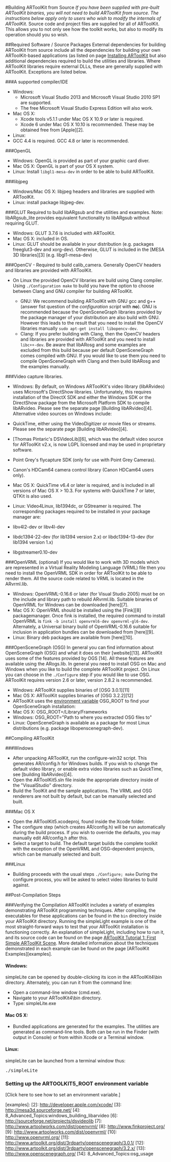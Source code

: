 #Building ARToolKit from Source
*If you have been supplied with pre-built ARToolKit binaries, you will not need to build ARToolKit from source. The instructions below apply only to users who wish to modify the internals of ARToolKit.* Source code and project files are supplied for all of ARToolKit. This allows you to not only see how the toolkit works, but also to modify its operation should you so wish.

##Required Software / Source Packages
External dependencies for building ARToolKit from source include all the dependencies for building your own ARToolKit-based applications (as listed on page [Installing ARToolKit][about_installing] but also additional dependencies required to build the utilities and libraries. Where ARToolKit libraries require external DLLs, these are generally supplied with ARToolKit. Exceptions are listed below.

###A supported compiler/IDE
- Windows: 
  - Microsoft Visual Studio 2013 and Microsoft Visual Studio 2010 SP1 are supported. 
  - The free Microsoft Visual Studio Express Edition will also work.
- Mac OS X: 
  - Xcode tools v5.1.1 under Mac OS X 10.9 or later is required. 
  - Xcode 6 under Mac OS X 10.10 is recommended. These may be obtained free from [Apple][2].
-   Linux: 
  -   GCC 4.4 is required. GCC 4.8 or later is recommended.

###OpenGL
- Windows: OpenGL is provided as part of your graphic card diver.
- Mac OS X: OpenGL is part of your OS X system.
- Linux: Install `libgl1-mesa-dev` in order to be able to build ARToolKit.

###libjpeg
-   Windows/Mac OS X: libjpeg headers and libraries are supplied with ARToolKit.
-   Linux: install package libjpeg-dev.

###GLUT
Required to build libARgsub and the utilities and examples.
Note: libARgsub_lite provides equivalent functionality to libARgsub without requiring GLUT.

- Windows: GLUT 3.7.6 is included with ARToolKit.
- Mac OS X: included in OS.
- Linux: GLUT should be available in your distribution (e.g. packages freeglut3-dev and xorg-dev). Otherwise, GLUT is included in the [MESA 3D libraries][3] (e.g. libgl1-mesa-dev)

###OpenCV - Required to build calib_camera. 
Generally OpenCV headers and libraries are provided with ARToolKit.

- On Linux the provided OpenCV libraries are build using Clang compiler. Using `./Configuration make` to build you have the option to choose between Clang and GNU compiler for building ARToolKit. 
		
	- GNU: We recommend building ARToolKit with GNU gcc and g++ (answer fist question of the *configuration script* with **no**). GNU is recommended because the OpenSceneGraph libraries provided by the package manager of your distribution are also build with GNU. However this leads to the result that you need to install the OpenCV libraries manually `sudo apt-get install libopencv-dev`. 
	- Clang: If you prefer building with Clang, then the OpenCV headers and libraries are provided with ARToolKit and you need to install `libc++-dev`. Be aware that libARosg and some examples are excluded from this build because per default OpenSceneGraph comes compiled with GNU. If you would like to use them you need to compile OpenSceneGraph with Clang and then build libARosg and the examples manually.

###Video capture libraries.
-   Windows: By default, on Windows ARToolKit's video library (libARvideo) uses Microsoft's DirectShow libraries. Unfortunately, this requires installation of the DirectX SDK and either the Windows SDK or the DirectShow package from the Microsoft Platform SDK to compile libARvideo. Please see the separate page [Building libARvideo][4]. Alternative video sources on Windows include:
  -   QuickTime, either using the VideoDigitizer or movie files or streams. Please see the separate page [Building libARvideo][4].
  -   [Thomas Pintaric's DSVideoLib][6], which was the default video source for ARToolKit v2.x, is now LGPL licensed and may be used in proprietary software.
  -   Point Grey's flycapture SDK (only for use with Point Grey Cameras).
  -   Canon's HDCam64 camera control library (Canon HDCam64 users only).
-   Mac OS X: QuickTime v6.4 or later is required, and is included in all versions of Mac OS X \> 10.3. For systems with QuickTime 7 or later, QTKit is also used.

-   Linux: Video4Linux, lib1394dc, or GStreamer is required. The corresponding packages required to be installed in your package manager are:
  -    libv4l2-dev or libv4l-dev
  -    libdc1394-22-dev (for lib1394 version 2.x) or libdc1394-13-dev (for lib1394 version 1.x)
  - libgstreamer0.10-dev

###OpenVRML (optional)
If you would like to work with 3D models which are represented in a Virtual Reality Modeling Language (VRML) file then you need to install the OpenVRML SDK in order for ARToolKit to be able to render them. All the source code related to VRML is located in the ARvrml.lib.

-   Windows: OpenVRML-0.16.6 or later (for Visual Studio 2005) must be on the include and library path to rebuild ARvrml.lib. Suitable binaries of OpenVRML for Windows can be downloaded [here][7].
-   Mac OS X: OpenVRML should be installed using the [Fink][8] packagemanager. Once fink is installed, the required command to install OpenVRML is `fink -b install openvrml6-dev openvrml-gl6-dev`. Alternately, a Universal binary build of OpenVRML-0.16.6 suitable for inclusion in application bundles can be downloaded from [here][9].
-   Linux: Binary deb packages are available from [here][10].

###OpenSceneGraph (OSG)
In general you can find information about OpenSceneGraph (OSG) and what it does on their [website][13]. ARToolKit uses some of the features provided by OGS [14]. All these features are available using the ARogs.lib. 
In general you need to install OSG on Mac and Windows when you like to build the complete ARToolKit project. On Linux you can choose in the `./Configure` step if you would like to use OSG. ARToolKit requires version 2.6 or later, version 2.8.2 is recommended.

-   Windows: ARToolKit supplies binaries of [OSG 3.0.1][11]
-   Mac OS X: ARToolKit supplies binaries of [OSG 3.2.2][12]
-   ARToolKit uses the [environment variable][setting_env] OSG_ROOT to find your OpenSceneGraph installation:
  -  Mac OS X: OSG_ROOT=/Library/Frameworks
  -  Windows: OSG_ROOT="Path to where you extracted OSG files to"
-   Linux: OpenSceneGraph is available as a package for most Linux distributions (e.g. package libopenscenegraph-dev).

##Compiling ARToolKit

###Windows

-   After unpacking ARToolKit, run the configure-win32 script. This generates AR/config.h for Windows builds. If you wish to change the default video library, or enable extra video libraries such as QuickTime, see [building libARvideo][4].
-   Open the ARToolKit5.sln file inside the appropriate directory inside of the "VisualStudio" directory.
-   Build the ToolKit and the sample applications. The VRML and OSG renderers are not built by default, but can be manually selected and built.

###Mac OS X

-   Open the ARToolKit5.xcodeproj, found inside the Xcode folder.
-   The configure step (which creates AR/config.h) will be run automatically during the build process. If you wish to override the defaults, you may manually edit AR/config.h after this.
-   Select a target to build. The default target builds the complete toolkit with the exception of the OpenVRML and OSG-dependent projects, which can be manually selected and built.

###Linux

-   Building proceeds with the usual steps `./Configure; make` During the configure process, you will be asked to select video libraries to build against.

##Post-Compilation Steps

###Verifying the Compilation
ARToolKit includes a variety of examples demonstrating ARToolKit programming techniques. After compiling, the executables for these applications can be found in the `bin` directory inside your ARToolKit directory. Running the simpleLight example is one of the most straight-forward ways to test that your ARToolKit installation is functioning correctly. An explanation of simpleLight, including how to run it, and its source code can be found on the page [ARToolKit Tutorial 1: First Simple ARToolKit Scene][tutorial_1_first_scene]. More detailed information about the techniques demonstrated in each example can be found on the page [ARToolKit Examples][examples].

#### Windows:
simpleLite can be opened by double-clicking its icon in the ARToolKit4\\bin directory. Alternately, you can run it from the command line:

-   Open a command-line window (cmd.exe).
-   Navigate to your ARToolKit4\\bin directory.
-   Type: simpleLite.exe

#### Mac OS X:

-   Bundled applications are generated for the examples. The utilities are generated as command-line tools. Both can be run in the Finder (with output in Console) or from within Xcode or a Terminal window.

#### Linux:
simpleLite can be launched from a terminal window thus:
<pre>
./simpleLite
</pre>

### Setting up the ARTOOLKIT5_ROOT environment variable
[Click here to see how to set an environment variable.]

[about_installing]: 1_Getting_Started:about_installing
[tutorial_1_first_scene]: 7_Examples:example_simplelite
[setting_env]: 1_Getting_Started:general_environment_variables
[examples]:
[2]: http://developer.apple.com/xcode/
[3]: http://mesa3d.sourceforge.net/
[4]: 8_Advanced_Topics:windows_building_libarvideo
[6]: http://sourceforge.net/projects/dsvideolib
[7]: http://www.artoolworks.com/dist/openvrml/
[8]: http://www.finkproject.org/
[9]: http://www.artoolworks.com/dist/openvrml/
[10]: http://www.openvrml.org/
[11]: http://www.artoolkit.org/dist/3rdparty/openscenegraph/3.0.1/
[12]: http://www.artoolkit.org/dist/3rdparty/openscenegraph/3.2.x/
[13]: http://www.openscenegraph.org/
[14]: 8_Advanced_Topics:osg_usage